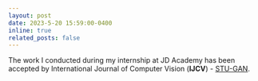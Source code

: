 ```yaml
---
layout: post
date: 2023-5-20 15:59:00-0400
inline: true
related_posts: false
---
```

The work I conducted during my internship at JD Academy has been accepted by International Journal of Computer Vision (**IJCV**) - [STU-GAN](https://trebuchet.public.springernature.app/get_content/915ad351-2ac7-4b41-ae5d-e2ac3632a84c).